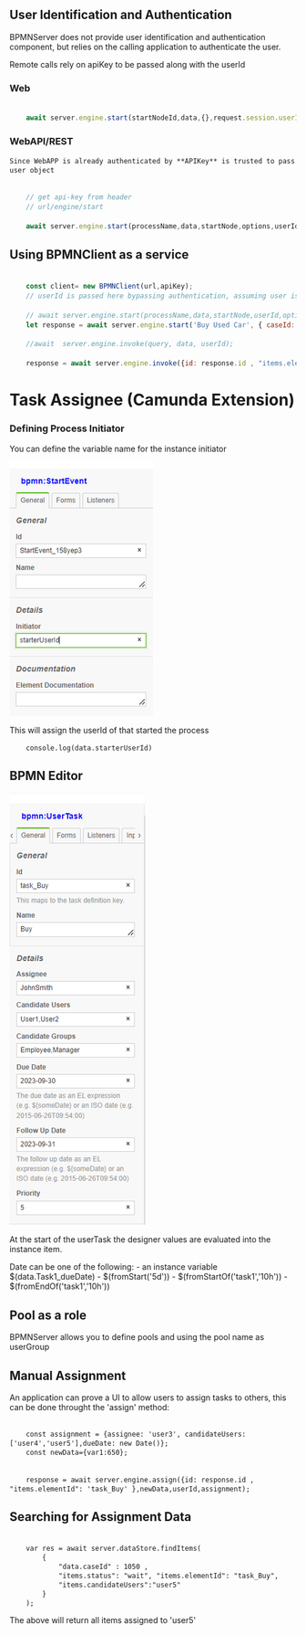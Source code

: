 
## User Identification and Authentication

BPMNServer does not provide user identification and authentication component, but relies on the calling application to authenticate the user.

Remote calls rely on apiKey to be passed along with the userId

### Web
```javascript

    await server.engine.start(startNodeId,data,{},request.session.userId);  

``` 

### WebAPI/REST

    Since WebAPP is already authenticated by **APIKey** is trusted to pass user object

```javascript

    // get api-key from header
    // url/engine/start

    await server.engine.start(processName,data,startNode,options,userId);  

``` 
## Using BPMNClient as a service

```javascript

    const client= new BPMNClient(url,apiKey);
    // userId is passed here bypassing authentication, assuming user is already authenticated
    
    // await server.engine.start(processName,data,startNode,userId,options);  
    let response = await server.engine.start('Buy Used Car', { caseId: 1050 },null,'user1');

    //await  server.engine.invoke(query, data, userId);

    response = await server.engine.invoke({id: response.id , "items.elementId": 'task_Buy' },{},'user1');

```

# Task Assignee (Camunda Extension)


### Defining Process Initiator
You can define the variable name for the instance initiator 

![BPMN Editor Initiator](initiator.png)

This will assign the userId of that started the process
```
    console.log(data.starterUserId)
```

## BPMN Editor

![BPMN Editor Assignee](assignee1.png)

At the start of the userTask the designer values are evaluated into the instance item.

Date can be one of the following:
      - an instance variable $(data.Task1_dueDate)
      - $(fromStart('5d'))
      - $(fromStartOf('task1','10h'))
      - $(fromEndOf('task1','10h'))

## Pool as a role

BPMNServer allows you to define pools and using the pool name as userGroup

## Manual Assignment

An application can prove a UI to allow users to assign tasks to others, this can be done throught the 'assign' method:

```

    const assignment = {assignee: 'user3', candidateUsers: ['user4','user5'],dueDate: new Date()};
    const newData={var1:650};


    response = await server.engine.assign({id: response.id , "items.elementId": 'task_Buy' },newData,userId,assignment);
```

## Searching for Assignment Data

```

    var res = await server.dataStore.findItems(
        {
            "data.caseId" : 1050 ,
            "items.status": "wait", "items.elementId": "task_Buy",
            "items.candidateUsers":"user5"
        }
    );
```

The above will return all items assigned to 'user5'
